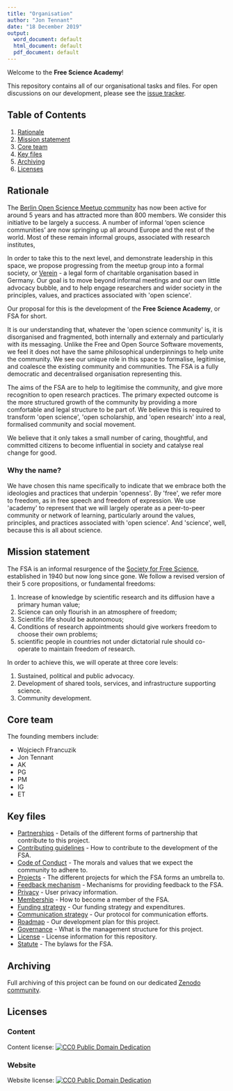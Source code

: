 ```yaml
---
title: "Organisation"
author: "Jon Tennant"
date: "18 December 2019"
output:
  word_document: default
  html_document: default
  pdf_document: default
---
```


Welcome to the **Free Science Academy**! 

This repository contains all of our organisational tasks and files. For open discussions on our development, please see the [issue tracker](https://github.com/free-science-academy/organisation/issues).

## Table of Contents

1. [Rationale](#rationale)
2. [Mission statement](#mission)
3. [Core team](#team)
4. [Key files](#files)
5. [Archiving](#archiving)
6. [Licenses](#licenses)

## Rationale <a name="rationale"></a>

The [Berlin Open Science Meetup community](https://www.meetup.com/Berlin-Open-Science-Meetup/) has now been active for around 5 years and has attracted more than 800 members. We consider this initiative to be largely a success. A number of informal ‘open science communities’ are now springing up all around Europe and the rest of the world. Most of these remain informal groups, associated with research institutes,

In order to take this to the next level, and demonstrate leadership in this space, we propose progressing from the meetup group into a formal society, or [Verein](https://www.tbd.community/en/a/how-to-found-verein-charity-germany) -  a legal form of charitable organisation based in Germany. Our goal is to move beyond informal meetings and our own little advocacy bubble, and to help engage researchers and wider society in the principles, values, and practices associated with 'open science'.

Our proposal for this is the development of the **Free Science Academy**, or FSA for short.

It is our understanding that, whatever the 'open science community' is, it is disorganised and fragmented, both internally and externaly and particularly with its messaging. Unlike the Free and Open Source Software movements, we feel it does not have the same philosophical underpinnings to help unite the community. We see our unique role in this space to formalise, legitimise, and coalesce the existing community and communities. The FSA is a fully democratic and decentralised organisation representing this.

The aims of the FSA are to help to legitimise the community, and give more recognition to open research practices. The primary expected outcome is the more structured growth of the community by providing a more comfortable and legal structure to be part of. We believe this is required to transform 'open science', 'open scholarship, and 'open research' into a real, formalised community and social movement.

We believe that it only takes a small number of caring, thoughtful, and committed citizens to become influential in society and catalyse real change for good. 

### Why the name?

We have chosen this name specifically to indicate that we embrace both the ideologies and practices that underpin 'openness'. By 'free', we refer more to freedom, as in free speech and freedom of expression. We use 'academy' to represent that we will largely operate as a peer-to-peer community or network of learning, particularly around the values, principles, and practices associated with 'open science'. And 'science', well, because this is all about science.


## Mission statement <a name="mission"></a>

The FSA is an informal resurgence of the [Society for Free Science](https://www.nature.com/articles/154048a0), established in 1940 but now long since gone. We follow a revised version of their 5 core propositions, or fundamental freedoms:

1. Increase of knowledge by scientific research and its diffusion have a primary human value; 
2. Science can only flourish in an atmosphere of freedom; 
3. Scientific life should be autonomous; 
4. Conditions of research appointments should give workers freedom to choose their own problems; 
5. scientific people in countries not under dictatorial rule should co-operate to maintain freedom of research.

In order to achieve this, we will operate at three core levels:

1. Sustained, political and public advocacy.
2. Development of shared tools, services, and infrastructure supporting science.
3. Community development.

## Core team <a name="team"></a>

The founding members include:

* Wojciech Ffrancuzik
* Jon Tennant
* AK
* PG
* PM
* IG
* ET

## Key files <a name="files"></a>

* [Partnerships](partnerships.md) - Details of the different forms of partnership that contribute to this project.
* [Contributing guidelines](contributing.md) - How to contribute to the development of the FSA.
* [Code of Conduct](code-of-conduct.md) - The morals and values that we expect the community to adhere to.
* [Projects](projects.md) - The different projects for which the FSA forms an umbrella to.
* [Feedback mechanism](feedback.md) - Mechanisms for providing feedback to the FSA.
* [Privacy](privacy.md) - User privacy information.
* [Membership](membership.md) - How to become a member of the FSA.
* [Funding strategy](funding.md) - Our funding strategy and expenditures.
* [Communication strategy](communications.md) - Our protocol for communication efforts.
* [Roadmap](roadmap.md) - Our development plan for this project.
* [Governance](governance.md) - What is the management structure for this project.
* [License](license.md) - License information for this repository.
* [Statute](statute.md) - The bylaws for the FSA.

## Archiving <a name="archiving"></a>

Full archiving of this project can be found on our dedicated [Zenodo community](https://zenodo.org/communities/free-science-academy/).

## Licenses <a name="licenses"></a>

### Content 
Content license: [![CC0 Public Domain Dedication](https://img.shields.io/badge/License-CC0%201.0-lightgrey.svg)](https://creativecommons.org/publicdomain/zero/1.0/)

### Website
Website license: [![CC0 Public Domain Dedication](https://img.shields.io/badge/License-CC0%201.0-lightgrey.svg)](https://creativecommons.org/publicdomain/zero/1.0/)